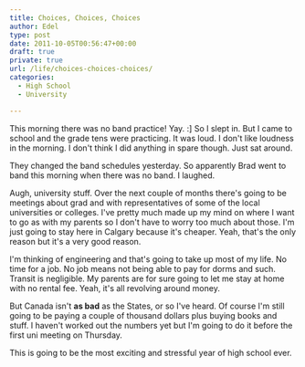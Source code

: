 ```yaml
---
title: Choices, Choices, Choices
author: Edel
type: post
date: 2011-10-05T00:56:47+00:00
draft: true
private: true
url: /life/choices-choices-choices/
categories:
  - High School
  - University

---
```

This morning there was no band practice! Yay. :] So I slept in. But I came to school and the grade tens were practicing. It was loud. I don't like loudness in the morning. I don't think I did anything in spare though. Just sat around.

They changed the band schedules yesterday. So apparently Brad went to band this morning when there was no band. I laughed.

Augh, university stuff. Over the next couple of months there's going to be meetings about grad and with representatives of some of the local universities or colleges. I've pretty much made up my mind on where I want to go as with my parents so I don't have to worry too much about those. I'm just going to stay here in Calgary because it's cheaper. Yeah, that's the only reason but it's a very good reason.

I'm thinking of engineering and that's going to take up most of my life. No time for a job. No job means not being able to pay for dorms and such. Transit is negligible. My parents are for sure going to let me stay at home with no rental fee. Yeah, it's all revolving around money.

But Canada isn't **as bad** as the States, or so I've heard. Of course I'm still going to be paying a couple of thousand dollars plus buying books and stuff. I haven't worked out the numbers yet but I'm going to do it before the first uni meeting on Thursday.

This is going to be the most exciting and stressful year of high school ever.


